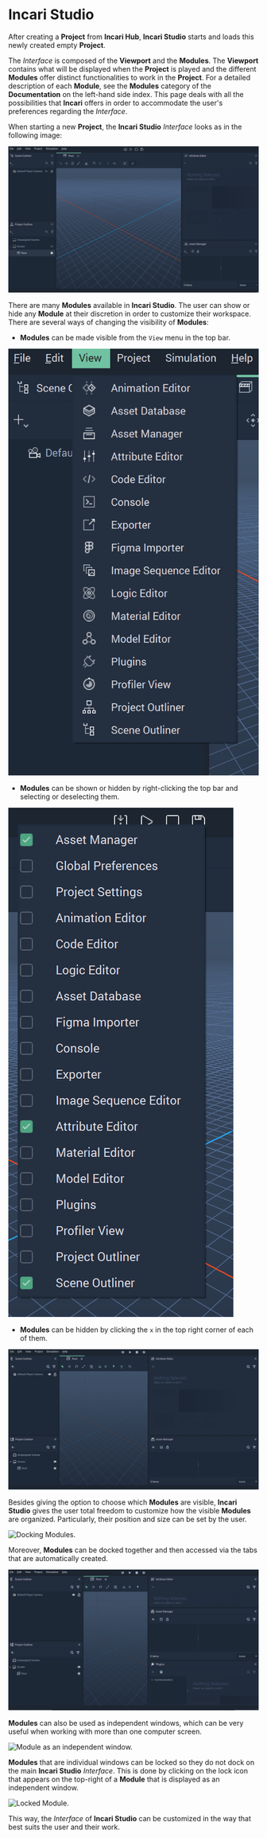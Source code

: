 # Incari Studio

After creating a **Project** from **Incari Hub**, **Incari Studio** starts and loads this newly created empty **Project**.

The *Interface* is composed of the **Viewport** and the **Modules**. The **Viewport** contains what will be displayed when the **Project** is played and the different **Modules** offer distinct functionalities to work in the **Project**. For a detailed description of each **Module**, see the **Modules** category of the **Documentation** on the left-hand side index. This page deals with all the possibilities that **Incari** offers in order to accommodate the user's preferences regarding the *Interface*.  

When starting a new **Project**, the **Incari Studio** *Interface* looks as in the following image:

![Incari Studio Project on start](../../.gitbook/assets/creatingaproject20232.png)

There are many **Modules** available in **Incari Studio**. The user can show or hide any **Module** at their discretion in order to customize their workspace. There are several ways of changing the visibility of **Modules**:

* **Modules** can be made visible from the `View` menu in the top bar.

![Drop-down Menu from View.](../../.gitbook/assets/incaristudioimage220232.png)

* **Modules** can be shown or hidden by right-clicking the top bar and selecting or deselecting them.

![Drop-down Menu by right-clicking.](../../.gitbook/assets/incaristudioimage320232.png)

* **Modules** can be hidden by clicking the `x` in the top right corner of each of them.

![Closing Modules.](../../.gitbook/assets/incaristudioimage4.gif)


Besides giving the option to choose which **Modules** are visible, **Incari Studio** gives the user total freedom to customize how the visible **Modules** are organized. Particularly, their position and size can be set by the user.

![Docking Modules.](../../.gitbook/assets/incaristudioimage5.gif)

Moreover, **Modules** can be docked together and then accessed via the tabs that are automatically created.

![Docking Modules together.](../../.gitbook/assets/incaristudioimage6.gif)

**Modules** can also be used as independent windows, which can be very useful when working with more than one computer screen.

![Module as an independent window.](../../.gitbook/assets/incaristudioimage7.gif)

**Modules** that are individual windows can be locked so they do not dock on the main **Incari Studio** *Interface*. This is done by clicking on the lock icon that appears on the top-right of a **Module** that is displayed as an independent window.

![Locked Module.](../../.gitbook/assets/incaristudioimage8.gif)

This way, the *Interface* of **Incari Studio** can be customized in the way that best suits the user and their work.